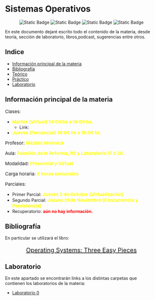 # Sistemas Operativos

<p align="center"><img alt="Static Badge" src="https://img.shields.io/badge/LIVE-27ae60?style=for-the-badge">
<img alt="Static Badge" src="https://img.shields.io/badge/PRETTY-%238e44ad?style=for-the-badge">
<img alt="Static Badge" src="https://img.shields.io/badge/Long%20-%20%23C70039%20?style=for-the-badge">
<img alt="Static Badge" src="https://img.shields.io/badge/%23WOLO%20-%20%23F39C12?style=for-the-badge">
</p>

En este documento dejaré escrito todo el contenido de la materia, desde teoría, sección de laboratorio, libros,podcast, sugerencias entre otros.

## Indice
* [Información principal de la materia](#información-principal-de-la-materia)
* [Bibliografía](#bibliografía)
* [Teórico](#teórico)
* [Práctico](#practico)
* [Laboratorio](#laboratorio)

## Información principal de la materia

<p align="left" style="font-size:15px;">Clases: 
    <ul>
        <li><strong style="font-size:15px; color: yellow;">
            Martes (Virtual) 14:00 hs a 18:00 hs.</strong>
            <ul><li>Link: </li></ul>
        </li>
        <li><strong style="font-size:15px; color: yellow;">
            Jueves (Presencial) 14:00 hs a 18:00 hs.</strong>
        </li>
    </ul>
</p>

<p align="left" style="font-size:15px;">Profesor: <strong style="font-size:15px; color:yellow;">Nicolás Wolovick</strong></p>

<p align="left" style="font-size:15px;">Aula: <strong style="font-size:15px; color:yellow;">Pabellón de la Reforma, R5 y Laboratorio 17 ó 28.</strong></p>

<p align="left" style="font-size:15px;">Modalidad: <strong style="font-size:15px; color:yellow;">Presencial y Virtual</strong></p>

<p align="left" style="font-size:15px;">Carga horaria: <strong style="font-size:15px; color:yellow;">8 horas semanales</strong></p>

<p align="left" style="font-size:15px;">Parciales:<ul>
        <li>Primer Parcial: <strong style="font-size:15px; color:yellow;">Jueves 3 de Octubre (Virtualización)</strong></li>
        <li>Segundo Parcial: <strong style="font-size:15px; color:yellow;">Jueves 21 de Noviembre (Concurrencia y Persistencia)</strong></li>
        <li>Recuperatorio: <strong style="color:red;">aún no hay información.</strong> </li>
        </ul>
</p>

## Bibliografía
En particular se utilizará el libro:

<p align="center" style="font-size:20px"><a href="https://pages.cs.wisc.edu/~remzi/OSTEP/" target="_blank">
    Operating Systems: Three Easy Pieces</a>
</p>


## Laboratorio
En este apartado se encontrarán links a los distintas carpetas que contienen los laboratorios de la materia:

- [Laboratorio 0](Laboratorio/Laboratorio%200/README.md)